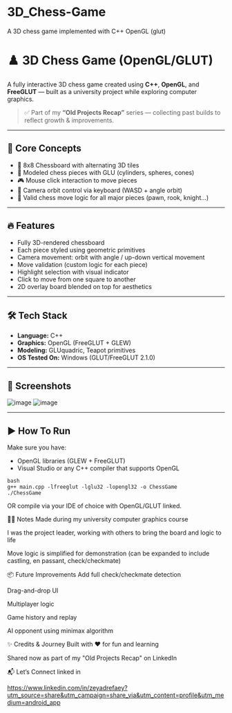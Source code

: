 # 3D_Chess-Game
A 3D chess game implemented with C++ OpenGL (glut)
# ♟️ 3D Chess Game (OpenGL/GLUT)

A fully interactive 3D chess game created using **C++**, **OpenGL**, and **FreeGLUT** — built as a university project while exploring computer graphics.

> ✅ Part of my **“Old Projects Recap”** series — collecting past builds to reflect growth & improvements.

---

## 🧠 Core Concepts

- 🔲 8x8 Chessboard with alternating 3D tiles
- 🧱 Modeled chess pieces with GLU (cylinders, spheres, cones)
- 🎮 Mouse click interaction to move pieces
- 🔄 Camera orbit control via keyboard (WASD + angle orbit)
- 📜 Valid chess move logic for all major pieces (pawn, rook, knight...)

---

## 🔥 Features

- Fully 3D-rendered chessboard
- Each piece styled using geometric primitives
- Camera movement: orbit with angle / up-down vertical movement
- Move validation (custom logic for each piece)
- Highlight selection with visual indicator
- Click to move from one square to another
- 2D overlay board blended on top for aesthetics

---

## 🛠️ Tech Stack

- **Language:** C++
- **Graphics:** OpenGL (FreeGLUT + GLEW)
- **Modeling:** GLUquadric, Teapot primitives
- **OS Tested On:** Windows (GLUT/FreeGLUT 2.1.0)

---

## 📸 Screenshots

![image](https://github.com/user-attachments/assets/1a239cb0-3bd2-44ba-8da7-0bff6c0f3c41)
![image](https://github.com/user-attachments/assets/44de5f72-31b3-4844-b233-1e91ae88563f)

---

## ▶️ How To Run

Make sure you have:
- OpenGL libraries (GLEW + FreeGLUT)
- Visual Studio or any C++ compiler that supports OpenGL

```
bash
g++ main.cpp -lfreeglut -lglu32 -lopengl32 -o ChessGame
./ChessGame
```

OR compile via your IDE of choice with OpenGL/GLUT linked.

👨‍💻 Notes
Made during my university computer graphics course

I was the project leader, working with others to bring the board and logic to life

Move logic is simplified for demonstration (can be expanded to include castling, en passant, check/checkmate)

📦 Future Improvements
Add full check/checkmate detection

Drag-and-drop UI

Multiplayer logic

Game history and replay

AI opponent using minimax algorithm

✨ Credits & Journey
Built with ❤️ for fun and learning

Shared now as part of my "Old Projects Recap" on LinkedIn

📬 Let’s Connect
linked in

https://www.linkedin.com/in/zeyadrefaey?utm_source=share&utm_campaign=share_via&utm_content=profile&utm_medium=android_app
